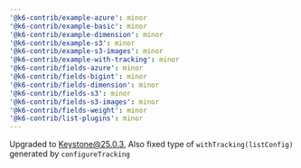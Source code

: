 ```yaml
---
'@k6-contrib/example-azure': minor
'@k6-contrib/example-basic': minor
'@k6-contrib/example-dimension': minor
'@k6-contrib/example-s3': minor
'@k6-contrib/example-s3-images': minor
'@k6-contrib/example-with-tracking': minor
'@k6-contrib/fields-azure': minor
'@k6-contrib/fields-bigint': minor
'@k6-contrib/fields-dimension': minor
'@k6-contrib/fields-s3': minor
'@k6-contrib/fields-s3-images': minor
'@k6-contrib/fields-weight': minor
'@k6-contrib/list-plugins': minor
---
```


Upgraded to Keystone@25.0.3, Also fixed type of `withTracking(listConfig)` generated by `configureTracking`
